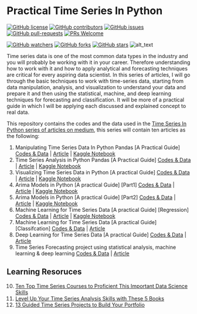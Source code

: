# Practical Time Series In Python #

[![GitHub license](https://img.shields.io/github/license/youssefHosni/Practical-Time-Series-In-Python.svg)](https://github.com/youssefHosni/Practical-Time-Series-In-Python/blob/master/LICENSE)
[![GitHub contributors](https://img.shields.io/github/contributors/youssefHosni/Practical-Time-Series-In-Python.svg)](https://GitHub.com/youssefHosni/Practical-Time-Series-In-Python/graphs/contributors/)
[![GitHub issues](https://img.shields.io/github/issues/youssefHosni/Practical-Time-Series-In-Python.svg)](https://GitHub.com/youssefHosni/Practical-Time-Series-In-Python/issues/)
[![GitHub pull-requests](https://img.shields.io/github/issues-pr/youssefHosni/Practical-Time-Series-In-Python.svg)](https://GitHub.com/youssefHosni/Practical-Time-Series-In-Python/pulls/)
[![PRs Welcome](https://img.shields.io/badge/PRs-welcome-brightgreen.svg?style=flat-square)](http://makeapullrequest.com)

[![GitHub watchers](https://img.shields.io/github/watchers/youssefHosni/Practical-Time-Series-In-Python.svg?style=social&label=Watch)](https://GitHub.com/youssefHosni/Practical-Time-Series-In-Python/watchers/)
[![GitHub forks](https://img.shields.io/github/forks/youssefHosni/Practical-Time-Series-In-Python.svg?style=social&label=Fork)](https://GitHub.com/youssefHosni/Practical-Time-Series-In-Python/network/)
[![GitHub stars](https://img.shields.io/github/stars/youssefHosni/Practical-Time-Series-In-Python.svg?style=social&label=Star)](https://GitHub.com/youssefHosni/Practical-Time-Series-In-Python/stargazers/)
![alt_text](https://github.com/youssefHosni/Practical-Time-Series-In-Python/blob/main/Time-Series-Analysis.jpg)

Time series data is one of the most common data types in the industry and you will probably be working with it in your career. Therefore understanding how to work with it and how to apply analytical and forecasting techniques are critical for every aspiring data scientist. In this series of articles, I will go through the basic techniques to work with time-series data, starting from data manipulation, analysis, and visualization to understand your data and prepare it and then using the statistical, machine, and deep learning techniques for forecasting and classification. It will be more of a practical guide in which I will be applying each discussed and explained concept to real data.

This repository contains the codes and the data used in the [Time Series In Python series of articles on medium](https://medium.com/@youssefraafat57/list/time-series-in-python-a152db6b5b2c), this series will contain ten articles as the following:

1. Manipulating Time Series Data In Python Pandas [A Practical Guide] [Codes & Data](https://github.com/youssefHosni/Time-Series-With-Python/tree/main/Time%20Series%20Manipulation) | [Article](https://pub.towardsai.net/manipulating-time-series-data-in-python-49aed42685a0) | [Kaggle Notebook](https://www.kaggle.com/code/youssef19/manipulating-time-series-data-in-python)
2. Time Series Analysis in Python Pandas [A Practical Guide] [Codes & Data](https://github.com/youssefHosni/Time-Series-With-Python/tree/main/Time%20Series%20Analysis) | [Article](https://pub.towardsai.net/time-series-data-analysis-in-python-1492ee4ca974) | [Kaggle Notebook](https://www.kaggle.com/code/youssef19/time-series-exploratory-data-analysis-in-python)
3. Visualizing Time Series Data in Python [A practical Guide] [Codes & Data](https://github.com/youssefHosni/Time-Series-With-Python/tree/main/Time%20Series%20Data%20Visualization) | [Article](https://pub.towardsai.net/time-series-data-visualization-in-python-2b1959726312) | [Kaggle Notebook](https://www.kaggle.com/code/youssef19/time-series-data-visualization-in-python)
4. Arima Models in Python [A practical Guide] [Part1] [Codes & Data](https://pub.towardsai.net/time-series-forecasting-with-arima-models-in-python-part-1-c2940a7dbc48) | [Article](https://pub.towardsai.net/time-series-forecasting-with-arima-models-in-python-part-1-c2940a7dbc48) | [Kaggle Notebook](https://www.kaggle.com/code/youssef19/time-series-forecasting-with-arima-models-part-1)
5. Arima Models in Python [A practical Guide] [Part2] [Codes & Data](https://pub.towardsai.net/time-series-forecasting-with-arima-models-in-python-part-1-c2940a7dbc48) | [Article](https://pub.towardsai.net/time-series-forecasting-with-arima-models-in-python-part-2-91a30d10efb0) | [Kaggle Notebook](https://www.kaggle.com/code/youssef19/time-series-forecasting-with-arima-models-part-2)
6. Machine Learning for Time Series Data [A practical Guide] [Regression] [Codes & Data](https://github.com/youssefHosni/Time-Series-With-Python/tree/main/Machine%20Learning%20For%20Time%20Series) | [Article](https://pub.towardsai.net/machine-learning-for-time-series-data-in-python-regression-5e19fa2e7471) | [Kaggle Notebook]()
7. Machine Learning for Time Series Data [A practical Guide] [Classifcation] [Codes & Data]() | [Article]()
8. Deep Learning for Time Series Data [A practical Guide] [Codes & Data]() | [Article]()
9. Time Series Forecasting project using statistical analysis, machine learning & deep learning [Codes & Data]() | [Article]()

## Learning Resoruces ##
  
10. [Ten Top Time Series Courses to Proficient This Important Data Science Skills](https://pub.towardsai.net/10-top-time-series-courses-to-proficient-this-important-data-science-skills-565212d29a0?sk=8210dcce7c3cd3d6aa61b9a1d2ee6b96)
11. [Level Up Your Time Series Analysis Skills with These 5 Books](https://medium.com/geekculture/level-up-your-time-series-analysis-skills-with-these-5-books-53d49b0c3ab3?sk=e39c5e934a25ff0e19f60ccaa24b2473)
12. [13 Guided Time Series Projects to Build Your Portfolio](https://pub.towardsai.net/10-top-time-series-courses-to-proficient-this-important-data-science-skills-565212d29a0?sk=8210dcce7c3cd3d6aa61b9a1d2ee6b96)


    
